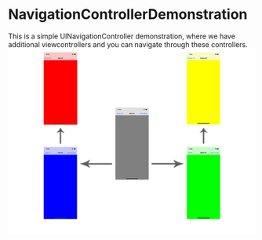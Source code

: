 # NavigationControllerDemonstration
This is a simple UINavigationController demonstration, where we have additional viewcontrollers and you can navigate through these controllers.
![alt text](https://github.com/Attis35/NavigationControllerDemonstration/blob/master/image.jpg)
